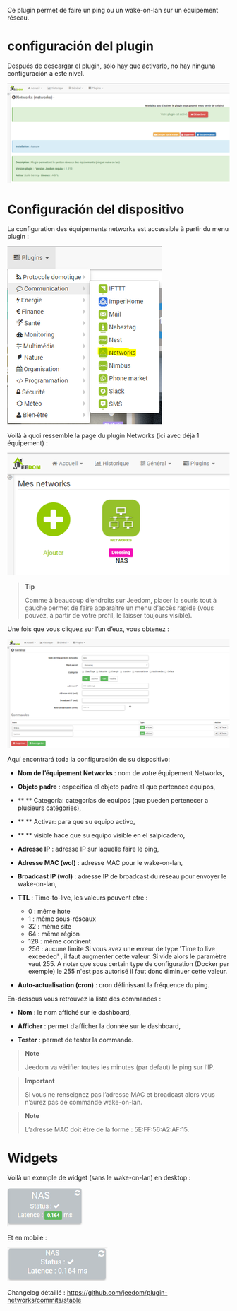 Ce plugin permet de faire un ping ou un wake-on-lan sur un équipement
réseau.

configuración del plugin
=======================

Después de descargar el plugin, sólo hay que activarlo,
no hay ninguna configuración a este nivel.

![networks](../images/networks.PNG)

Configuración del dispositivo
=============================

La configuration des équipements networks est accessible à partir du
menu plugin :

![networks2](../images/networks2.PNG)

Voilà à quoi ressemble la page du plugin Networks (ici avec déjà 1
équipement) :

![networks3](../images/networks3.PNG)

> **Tip**
>
> Comme à beaucoup d’endroits sur Jeedom, placer la souris tout à gauche
> permet de faire apparaître un menu d’accès rapide (vous pouvez, à
> partir de votre profil, le laisser toujours visible).

Une fois que vous cliquez sur l’un d’eux, vous obtenez :

![networks4](../images/networks4.PNG)

Aquí encontrará toda la configuración de su dispositivo:

-   **Nom de l’équipement Networks** : nom de votre équipement Networks,

-   **Objeto padre** : especifica el objeto padre al que pertenece
    equipos,

-   ** ** Categoría: categorías de equipos (que pueden pertenecer a
    plusieurs catégories),

-   ** ** Activar: para que su equipo activo,

-   ** ** visible hace que su equipo visible en el salpicadero,

-   **Adresse IP** : adresse IP sur laquelle faire le ping,

-   **Adresse MAC (wol)** : adresse MAC pour le wake-on-lan,

-   **Broadcast IP (wol)** : adresse IP de broadcast du réseau pour
    envoyer le wake-on-lan,

-   **TTL** : Time-to-live, les valeurs peuvent etre : 
    - 0 : même hote
    - 1 : même sous-réseaux
    - 32 : même site
    - 64 : même région
    - 128 : même continent
    - 256 : aucune limite
Si vous avez une erreur de type 'Time to live exceeded' , il faut augmenter cette valeur. Si vide alors le paramètre vaut 255. A noter que sous certain type de configuration (Docker par exemple) le 255 n'est pas autorisé il faut donc diminuer cette valeur.

-   **Auto-actualisation (cron)** : cron définissant la fréquence
    du ping.

En-dessous vous retrouvez la liste des commandes :

-   **Nom** : le nom affiché sur le dashboard,

-   **Afficher** : permet d’afficher la donnée sur le dashboard,

-   **Tester** : permet de tester la commande.

> **Note**
>
> Jeedom va vérifier toutes les minutes (par defaut) le ping sur l’IP.

> **Important**
>
> Si vous ne renseignez pas l’adresse MAC et broadcast alors vous
> n’aurez pas de commande wake-on-lan.

> **Note**
>
> L’adresse MAC doit être de la forme : 5E:FF:56:A2:AF:15.

Widgets 
=======

Voilà un exemple de widget (sans le wake-on-lan) en desktop :

![networks5](../images/networks5.PNG)

Et en mobile :

![networks6](../images/networks6.PNG)

Changelog détaillé :
<https://github.com/jeedom/plugin-networks/commits/stable>

